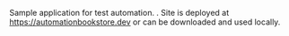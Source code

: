 Sample application for test automation.
.
Site is deployed at https://automationbookstore.dev or can be downloaded and used locally.
